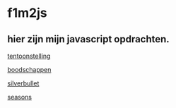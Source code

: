 # f1m2js
## hier zijn mijn javascript opdrachten.

[tentoonstelling](https://34355.hosts2.ma-cloud.nl/tentoonstelling/)

[boodschappen](https://34355.hosts2.ma-cloud.nl/boodschappen/)

[silverbullet](https://34355.hosts2.ma-cloud.nl/silverbullet/)

[seasons](https://34355.hosts2.ma-cloud.nl/seasons/)
